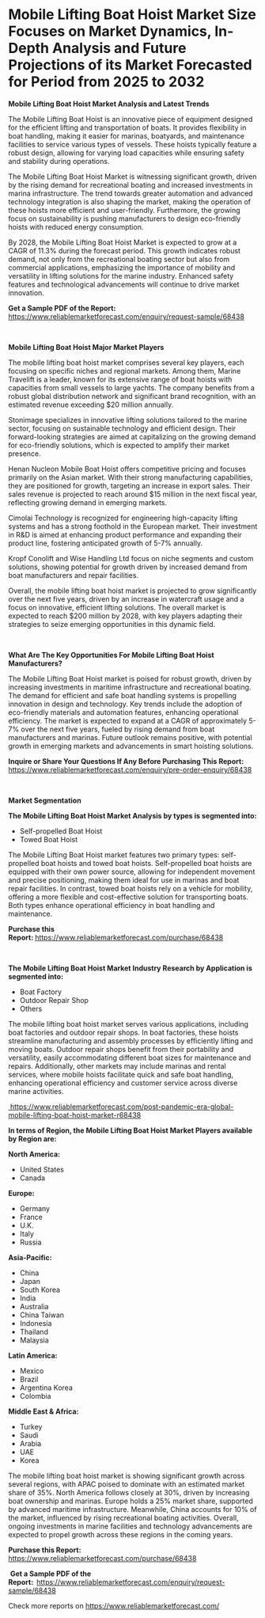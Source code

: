 <p><h1>Mobile Lifting Boat Hoist Market Size Focuses on Market Dynamics, In-Depth Analysis and Future Projections of its Market Forecasted for Period from 2025 to 2032</h1></p><p><strong>Mobile Lifting Boat Hoist Market Analysis and Latest Trends</strong></p>
<p><p>The Mobile Lifting Boat Hoist is an innovative piece of equipment designed for the efficient lifting and transportation of boats. It provides flexibility in boat handling, making it easier for marinas, boatyards, and maintenance facilities to service various types of vessels. These hoists typically feature a robust design, allowing for varying load capacities while ensuring safety and stability during operations.</p><p>The Mobile Lifting Boat Hoist Market is witnessing significant growth, driven by the rising demand for recreational boating and increased investments in marina infrastructure. The trend towards greater automation and advanced technology integration is also shaping the market, making the operation of these hoists more efficient and user-friendly. Furthermore, the growing focus on sustainability is pushing manufacturers to design eco-friendly hoists with reduced energy consumption.</p><p>By 2028, the Mobile Lifting Boat Hoist Market is expected to grow at a CAGR of 11.3% during the forecast period. This growth indicates robust demand, not only from the recreational boating sector but also from commercial applications, emphasizing the importance of mobility and versatility in lifting solutions for the marine industry. Enhanced safety features and technological advancements will continue to drive market innovation.</p></p>
<p><strong>Get a Sample PDF of the Report:&nbsp;</strong> <a href="https://www.reliablemarketforecast.com/enquiry/request-sample/68438?utm_campaign=3511&utm_medium=2&utm_source=Github&utm_content=ia&utm_term=30032025&utm_id=mobile-lifting-boat-hoist">https://www.reliablemarketforecast.com/enquiry/request-sample/68438</a></p>
<p>&nbsp;</p>
<p><strong>Mobile Lifting Boat Hoist Major Market Players</strong></p>
<p><p>The mobile lifting boat hoist market comprises several key players, each focusing on specific niches and regional markets. Among them, Marine Travelift is a leader, known for its extensive range of boat hoists with capacities from small vessels to large yachts. The company benefits from a robust global distribution network and significant brand recognition, with an estimated revenue exceeding $20 million annually.</p><p>Stonimage specializes in innovative lifting solutions tailored to the marine sector, focusing on sustainable technology and efficient design. Their forward-looking strategies are aimed at capitalizing on the growing demand for eco-friendly solutions, which is expected to amplify their market presence.</p><p>Henan Nucleon Mobile Boat Hoist offers competitive pricing and focuses primarily on the Asian market. With their strong manufacturing capabilities, they are positioned for growth, targeting an increase in export sales. Their sales revenue is projected to reach around $15 million in the next fiscal year, reflecting growing demand in emerging markets.</p><p>Cimolai Technology is recognized for engineering high-capacity lifting systems and has a strong foothold in the European market. Their investment in R&D is aimed at enhancing product performance and expanding their product line, fostering anticipated growth of 5-7% annually.</p><p>Kropf Conolift and Wise Handling Ltd focus on niche segments and custom solutions, showing potential for growth driven by increased demand from boat manufacturers and repair facilities.</p><p>Overall, the mobile lifting boat hoist market is projected to grow significantly over the next five years, driven by an increase in watercraft usage and a focus on innovative, efficient lifting solutions. The overall market is expected to reach $200 million by 2028, with key players adapting their strategies to seize emerging opportunities in this dynamic field.</p></p>
<p>&nbsp;</p>
<p><strong>What Are The Key Opportunities For Mobile Lifting Boat Hoist Manufacturers?</strong></p>
<p><p>The Mobile Lifting Boat Hoist market is poised for robust growth, driven by increasing investments in maritime infrastructure and recreational boating. The demand for efficient and safe boat handling systems is propelling innovation in design and technology. Key trends include the adoption of eco-friendly materials and automation features, enhancing operational efficiency. The market is expected to expand at a CAGR of approximately 5-7% over the next five years, fueled by rising demand from boat manufacturers and marinas. Future outlook remains positive, with potential growth in emerging markets and advancements in smart hoisting solutions.</p></p>
<p><strong>Inquire or Share Your Questions If Any Before Purchasing This Report:</strong> <a href="https://www.reliablemarketforecast.com/enquiry/pre-order-enquiry/68438?utm_campaign=3511&utm_medium=2&utm_source=Github&utm_content=ia&utm_term=30032025&utm_id=mobile-lifting-boat-hoist">https://www.reliablemarketforecast.com/enquiry/pre-order-enquiry/68438</a></p>
<p>&nbsp;</p>
<p><strong>Market Segmentation</strong></p>
<p><strong>The Mobile Lifting Boat Hoist Market Analysis by types is segmented into:</strong></p>
<p><ul><li>Self-propelled Boat Hoist</li><li>Towed Boat Hoist</li></ul></p>
<p><p>The Mobile Lifting Boat Hoist market features two primary types: self-propelled boat hoists and towed boat hoists. Self-propelled boat hoists are equipped with their own power source, allowing for independent movement and precise positioning, making them ideal for use in marinas and boat repair facilities. In contrast, towed boat hoists rely on a vehicle for mobility, offering a more flexible and cost-effective solution for transporting boats. Both types enhance operational efficiency in boat handling and maintenance.</p></p>
<p><strong>Purchase this Report:&nbsp;</strong><a href="https://www.reliablemarketforecast.com/purchase/68438?utm_campaign=3511&utm_medium=2&utm_source=Github&utm_content=ia&utm_term=30032025&utm_id=mobile-lifting-boat-hoist">https://www.reliablemarketforecast.com/purchase/68438</a></p>
<p>&nbsp;</p>
<p><strong>The Mobile Lifting Boat Hoist Market Industry Research by Application is segmented into:</strong></p>
<p><ul><li>Boat Factory</li><li>Outdoor Repair Shop</li><li>Others</li></ul></p>
<p><p>The mobile lifting boat hoist market serves various applications, including boat factories and outdoor repair shops. In boat factories, these hoists streamline manufacturing and assembly processes by efficiently lifting and moving boats. Outdoor repair shops benefit from their portability and versatility, easily accommodating different boat sizes for maintenance and repairs. Additionally, other markets may include marinas and rental services, where mobile hoists facilitate quick and safe boat handling, enhancing operational efficiency and customer service across diverse marine activities.</p></p>
<p><a href="https://www.reliablemarketforecast.com/post-pandemic-era-global-mobile-lifting-boat-hoist-market-r68438?utm_campaign=3511&utm_medium=2&utm_source=Github&utm_content=ia&utm_term=30032025&utm_id=mobile-lifting-boat-hoist">&nbsp;https://www.reliablemarketforecast.com/post-pandemic-era-global-mobile-lifting-boat-hoist-market-r68438</a></p>
<p><strong>In terms of Region, the Mobile Lifting Boat Hoist Market Players available by Region are:</strong></p>
<p>
    <p> <strong> North America: </strong>
        <ul>
            <li>United States</li>
            <li>Canada</li>
        </ul>
        </p> 
    <p> <strong> Europe: </strong>
        <ul>
            <li>Germany</li>
            <li>France</li>
            <li>U.K.</li>
            <li>Italy</li>
            <li>Russia</li>
        </ul>
        </p> 
    <p> <strong> Asia-Pacific: </strong>
        <ul>
            <li>China</li>
            <li>Japan</li>
            <li>South Korea</li>
            <li>India</li>
            <li>Australia</li>
            <li>China Taiwan</li>
            <li>Indonesia</li>
            <li>Thailand</li>
            <li>Malaysia</li>
        </ul>
        </p> 
    <p> <strong> Latin America: </strong>
        <ul>
            <li>Mexico</li>
            <li>Brazil</li>
            <li>Argentina Korea</li>
            <li>Colombia</li>
        </ul>
        </p> 
    <p> <strong> Middle East & Africa: </strong>
        <ul>
            <li>Turkey</li>
            <li>Saudi</li>
            <li>Arabia</li>
            <li>UAE</li>
            <li>Korea</li>
        </ul>
    </p>
    </p>
<p><p>The mobile lifting boat hoist market is showing significant growth across several regions, with APAC poised to dominate with an estimated market share of 35%. North America follows closely at 30%, driven by increasing boat ownership and marinas. Europe holds a 25% market share, supported by advanced maritime infrastructure. Meanwhile, China accounts for 10% of the market, influenced by rising recreational boating activities. Overall, ongoing investments in marine facilities and technology advancements are expected to propel growth across these regions in the coming years.</p></p>
<p><strong>Purchase this Report: </strong><a href="https://www.reliablemarketforecast.com/purchase/68438?utm_campaign=3511&utm_medium=2&utm_source=Github&utm_content=ia&utm_term=30032025&utm_id=mobile-lifting-boat-hoist">https://www.reliablemarketforecast.com/purchase/68438</a></p>
<p>&nbsp;<strong>Get a Sample PDF of the Report:&nbsp;&nbsp;</strong><a href="https://www.reliablemarketforecast.com/enquiry/request-sample/68438?utm_campaign=3511&utm_medium=2&utm_source=Github&utm_content=ia&utm_term=30032025&utm_id=mobile-lifting-boat-hoist">https://www.reliablemarketforecast.com/enquiry/request-sample/68438</a></p>
<p><strong></strong></p>
<p>Check more reports on <a href="https://www.reliablemarketforecast.com/?utm_campaign=3511&utm_medium=2&utm_source=Github&utm_content=ia&utm_term=30032025&utm_id=mobile-lifting-boat-hoist">https://www.reliablemarketforecast.com/</a></p>